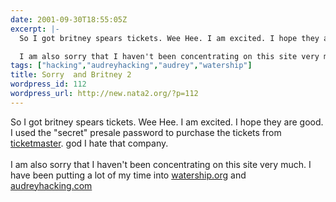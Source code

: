 ```yaml
---
date: 2001-09-30T18:55:05Z
excerpt: |-
  So I got britney spears tickets. Wee Hee. I am excited. I hope they are good. I used the "secret" presale password to purchase the tickets from ticketmaster. god I hate that company.

  I am also sorry that I haven't been concentrating on this site very much. I have been putting a lot of my time into watership.o...
tags: ["hacking","audreyhacking","audrey","watership"]
title: Sorry  and Britney 2
wordpress_id: 112
wordpress_url: http://new.nata2.org/?p=112
---
```


So I got britney spears tickets. Wee Hee. I am excited. I hope they are good. I used the "secret" presale password to purchase the tickets from <a href="http://www.ticketmaster.com">ticketmaster</a>. god I hate that company.
<br><br>
I am also sorry that I haven't been concentrating on this site very much. I have been putting a lot of my time into <a href="http://www.watership.org">watership.org</a> and <a href="http://www.audreyhacking.com">audreyhacking.com</a>

